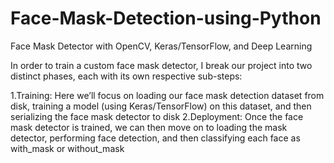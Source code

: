 # Face-Mask-Detection-using-Python

Face Mask Detector with OpenCV, Keras/TensorFlow, and Deep Learning

In order to train a custom face mask detector, I break our project into two distinct phases, each with its own respective sub-steps:

1.Training: Here we’ll focus on loading our face mask detection dataset from disk, training a model (using Keras/TensorFlow) on this dataset, and then serializing the face mask detector to disk
2.Deployment: Once the face mask detector is trained, we can then move on to loading the mask detector, performing face detection, and then classifying each face as with_mask or without_mask

